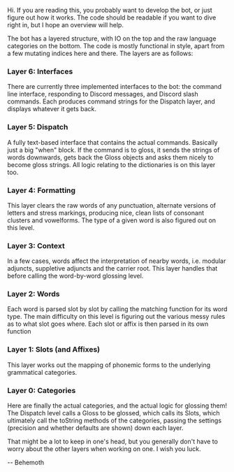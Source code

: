 Hi. If you are reading this, you probably want to develop the bot, or just figure out how it works. The code should be readable if you want to dive right in, but I hope an overview will help.

The bot has a layered structure, with IO on the top and the raw language categories on the bottom. The code is mostly functional in style, apart from a few mutating indices here and there. The layers are as follows:

### Layer 6: Interfaces

There are currently three implemented interfaces to the bot: the command line interface, responding to Discord messages, and Discord slash commands. Each produces command strings for the Dispatch layer, and displays whatever it gets back.

### Layer 5: Dispatch

A fully text-based interface that contains the actual commands. Basically just a big "when" block. If the command is to gloss, it sends the strings of words downwards, gets back the Gloss objects and asks them nicely to become gloss strings. All logic relating to the dictionaries is on this layer too.

### Layer 4: Formatting

This layer clears the raw words of any punctuation, alternate versions of letters and stress markings, producing nice, clean lists of consonant clusters and vowelforms. The type of a given word is also figured out on this level.

### Layer 3: Context

In a few cases, words affect the interpretation of nearby words, i.e. modular adjuncts, suppletive adjuncts and the carrier root. This layer handles that before calling the word-by-word glossing level.

### Layer 2: Words

Each word is parsed slot by slot by calling the matching function for its word type. The main difficulty on this level is figuring out the various messy rules as to what slot goes where. Each slot or affix is then parsed in its own function

### Layer 1: Slots (and Affixes)

This layer works out the mapping of phonemic forms to the underlying grammatical categories.

### Layer 0: Categories

Here are finally the actual categories, and the actual logic for glossing them! The Dispatch level calls a Gloss to be glossed, which calls its Slots, which ultimately call the toString methods of the categories, passing the settings (precision and whether defaults are shown) down each layer.

That might be a lot to keep in one's head, but you generally don't have to worry about the other layers when working on one. I wish you luck.

-- Behemoth